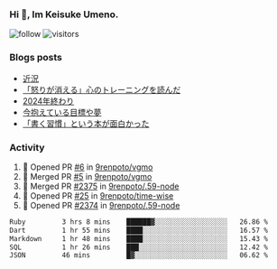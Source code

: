 ### Hi 👋, Im Keisuke Umeno.

<!--
**9renpoto/9renpoto** is a ✨ _special_ ✨ repository because its `README.md` (this file) appears on your GitHub profile.

Here are some ideas to get you started:

- 🔭 I’m currently working on ...
- 🌱 I’m currently learning ...
- 👯 I’m looking to collaborate on ...
- 🤔 I’m looking for help with ...
- 💬 Ask me about ...
- 📫 How to reach me: ...
- 😄 Pronouns: ...
- ⚡ Fun fact: ...
-->

![follow](https://img.shields.io/github/followers/9renpoto?label=Follow&style=social)
![visitors](https://komarev.com/ghpvc/?username=9renpoto&label=Profile%20views&color=0e75b6&style=flat)

### Blogs posts

<!-- BLOG-POST-LIST:START -->
- [近況](https://9renpoto.win/entry/2025/04/05/current_status)
- [「怒りが消える」心のトレーニングを読んだ](https://9renpoto.win/entry/2025/02/01/anger-management)
- [2024年終わり](https://9renpoto.win/entry/2024/12/31/2024-end)
- [今抱えている目標や夢](https://9renpoto.win/entry/2024/12/02/objective)
- [「書く習慣」という本が面白かった](https://9renpoto.win/entry/2024/11/11/leave_a_feeling_sad)
<!-- BLOG-POST-LIST:END -->

### Activity

<!--START_SECTION:activity-->
1. 💪 Opened PR [#6](https://github.com/9renpoto/vgmo/pull/6) in [9renpoto/vgmo](https://github.com/9renpoto/vgmo)
2. 🎉 Merged PR [#5](https://github.com/9renpoto/vgmo/pull/5) in [9renpoto/vgmo](https://github.com/9renpoto/vgmo)
3. 🎉 Merged PR [#2375](https://github.com/9renpoto/.59-node/pull/2375) in [9renpoto/.59-node](https://github.com/9renpoto/.59-node)
4. 💪 Opened PR [#25](https://github.com/9renpoto/time-wise/pull/25) in [9renpoto/time-wise](https://github.com/9renpoto/time-wise)
5. 💪 Opened PR [#2374](https://github.com/9renpoto/.59-node/pull/2374) in [9renpoto/.59-node](https://github.com/9renpoto/.59-node)
<!--END_SECTION:activity-->

<!--START_SECTION:waka-->

```txt
Ruby         3 hrs 8 mins    ██████▓░░░░░░░░░░░░░░░░░░   26.86 %
Dart         1 hr 55 mins    ████░░░░░░░░░░░░░░░░░░░░░   16.57 %
Markdown     1 hr 48 mins    ████░░░░░░░░░░░░░░░░░░░░░   15.43 %
SQL          1 hr 26 mins    ███░░░░░░░░░░░░░░░░░░░░░░   12.42 %
JSON         46 mins         █▓░░░░░░░░░░░░░░░░░░░░░░░   06.62 %
```

<!--END_SECTION:waka-->
